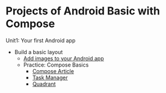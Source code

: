 # Projects of Android Basic with Compose

Unit1: Your first Android app
- Build a basic layout
  - [Add images to your Android app](./unit01/HappyBirthday/)
  - Practice: Compose Basics
    - [Compose Article](./unit01/LearnTogether/)
    - [Task Manager](./unit01/TaskManager/)
    - [Quadrant](./unit01/Quadrant/)

